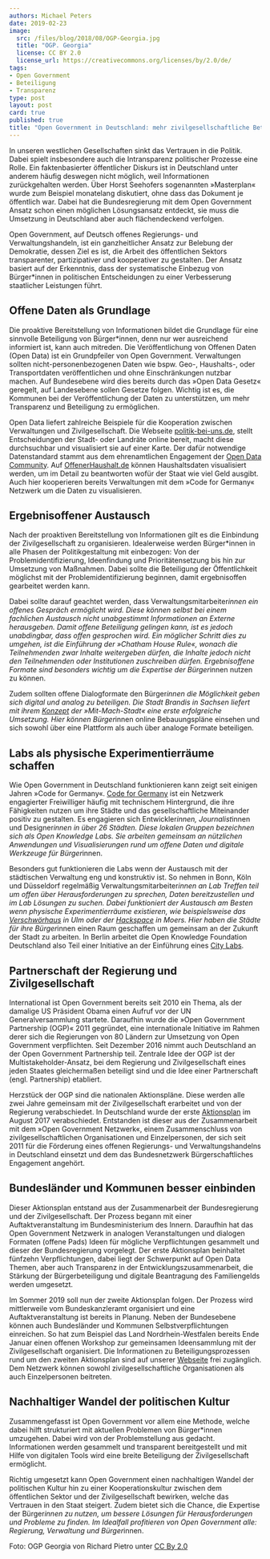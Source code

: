 ```yaml
---
authors: Michael Peters
date: 2019-02-23
image:
  src: /files/blog/2018/08/OGP-Georgia.jpg
  title: "OGP. Georgia"
  license: CC BY 2.0
  license_url: https://creativecommons.org/licenses/by/2.0/de/
tags:
- Open Government
- Beteiligung
- Transparenz
type: post
layout: post
card: true
published: true
title: "Open Government in Deutschland: mehr zivilgesellschaftliche Beteiligung"
---
```


In unseren westlichen Gesellschaften sinkt das Vertrauen in die Politik. Dabei spielt insbesondere auch die Intransparenz politischer Prozesse eine Rolle. Ein faktenbasierter öffentlicher Diskurs ist in Deutschland unter anderem häufig deswegen nicht möglich, weil Informationen zurückgehalten werden. Über Horst Seehofers sogenannten »Masterplan« wurde zum Beispiel monatelang diskutiert, ohne dass das Dokument je öffentlich war. Dabei hat die Bundesregierung mit dem Open Government Ansatz schon einen möglichen Lösungsansatz entdeckt, sie muss die Umsetzung in Deutschland aber auch flächendeckend verfolgen.

Open Government, auf Deutsch offenes Regierungs- und Verwaltungshandeln, ist ein ganzheitlicher Ansatz zur Belebung der Demokratie, dessen Ziel es ist, die Arbeit des öffentlichen Sektors transparenter, partizipativer und kooperativer zu gestalten. Der Ansatz basiert auf der Erkenntnis, dass der systematische Einbezug von Bürger*innen in politischen Entscheidungen zu einer Verbesserung staatlicher Leistungen führt.

## Offene Daten als Grundlage
Die proaktive Bereitstellung von Informationen bildet die Grundlage für eine sinnvolle Beteiligung von Bürger*innen, denn nur wer ausreichend informiert ist, kann auch mitreden. Die Veröffentlichung von Offenen Daten (Open Data) ist ein Grundpfeiler von Open Government. Verwaltungen sollten nicht-personenbezogenen Daten wie bspw. Geo-, Haushalts-, oder Transportdaten veröffentlichen und ohne Einschränkungen nutzbar machen. Auf Bundesebene wird dies bereits durch das »Open Data Gesetz« geregelt, auf Landesebene sollen Gesetze folgen. Wichtig ist es, die Kommunen bei der Veröffentlichung der Daten zu unterstützen, um mehr Transparenz und Beteiligung zu ermöglichen.

Open Data liefert zahlreiche Beispiele für die Kooperation zwischen Verwaltungen und Zivilgesellschaft. Die Webseite [politik-bei-uns.de](https://politik-bei-uns.de/), stellt Entscheidungen der Stadt- oder Landräte online bereit, macht diese durchsuchbar und visualisiert sie auf einer Karte. Der dafür notwendige Datenstandard stammt aus dem ehrenamtlichen Engagement der [Open Data Community](https://oparl.org/). Auf [OffenerHaushalt.de](https://offenerhaushalt.de/) können Haushaltsdaten visualisiert werden, um im Detail zu beantworten wofür der Staat wie viel Geld ausgibt. Auch hier kooperieren bereits Verwaltungen mit dem »Code for Germany« Netzwerk um die Daten zu visualisieren.

## Ergebnisoffener Austausch
Nach der proaktiven Bereitstellung von Informationen gilt es die Einbindung der Zivilgesellschaft zu organisieren. Idealerweise werden Bürger*innen in alle Phasen der Politikgestaltung mit einbezogen: Von der Problemidentifizierung, Ideenfindung und Prioritätensetzung bis hin zur Umsetzung von Maßnahmen. Dabei sollte die Beteiligung der Öffentlichkeit möglichst mit der Problemidentifizierung beginnen, damit ergebnisoffen gearbeitet werden kann.

Dabei sollte darauf geachtet werden, dass Verwaltungsmitarbeiter*innen ein offenes Gespräch ermöglicht wird. Diese können selbst bei einem fachlichen Austausch nicht unabgestimmt Informationen an Externe herausgeben. Damit offene Beteiligung gelingen kann, ist es jedoch unabdingbar, dass offen gesprochen wird. Ein möglicher Schritt dies zu umgehen, ist die Einführung der »Chatham House Rule«, wonach die Teilnehmenden zwar Inhalte weitergeben dürfen, die Inhalte jedoch nicht den Teilnehmenden oder Institutionen zuschreiben dürfen. Ergebnisoffene Formate sind besonders wichtig um die Expertise der Bürger*innen nutzen zu können.

Zudem sollten offene Dialogformate den Bürger*innen die Möglichkeit geben sich digital und analog zu beteiligen. Die Stadt Brandis in Sachsen liefert mit ihrem [Konzept](http://brandis.community-infrastructuring.org/wp-content/uploads/2017/05/20170522_MitMachHandbuch_Brandis.pdf) der »Mit-Mach-Stadt« eine erste erfolgreiche Umsetzung. Hier können Bürger*innen online Bebauungspläne einsehen und sich sowohl über eine Plattform als auch über analoge Formate beteiligen.

## Labs als physische Experimentierräume schaffen
Wie Open Government in Deutschland funktionieren kann zeigt seit einigen Jahren »Code for Germany«. [Code for Germany](https://codefor.de/) ist ein Netzwerk engagierter Freiwilliger häufig mit technischem Hintergrund, die ihre Fähigkeiten nutzen um ihre Städte und das gesellschaftliche Miteinander positiv zu gestalten. Es engagieren sich Entwickler*innen, Journalist*innen und Designer*innen in über 26 Städten. Diese lokalen Gruppen bezeichnen sich als Open Knowledge Labs. Sie arbeiten gemeinsam an nützlichen Anwendungen und Visualisierungen rund um offene Daten und digitale Werkzeuge für Bürger*innen.

Besonders gut funktionieren die Labs wenn der Austausch mit der städtischen Verwaltung eng und konstruktiv ist. So nehmen in Bonn, Köln und Düsseldorf regelmäßig Verwaltungsmitarbeiter*innen an Lab Treffen teil um offen über Herausforderungen zu sprechen, Daten bereitzustellen und im Lab Lösungen zu suchen. Dabei funktioniert der Austausch am Besten wenn physische Experimentierräume existieren, wie beispielsweise das [Verschwörhaus](https://verschwoerhaus.de/) in Ulm oder der [Hackspace](https://www.moers.de/de/rathaus/hackerspace/) in Moers. Hier haben die Städte für ihre Bürger*innen einen Raum geschaffen um gemeinsam an der Zukunft der Stadt zu arbeiten. In Berlin arbeitet die Open Knowledge Foundation Deutschland also Teil einer Initiative an der Einführung eines [City Labs](https://citylab.berlin/).

## Partnerschaft der Regierung und Zivilgesellschaft
International ist Open Government bereits seit 2010 ein Thema, als der damalige US Präsident Obama einen Aufruf vor der UN Generalversammlung startete. Daraufhin wurde die »Open Government Partnership (OGP)« 2011 gegründet, eine internationale Initiative im Rahmen derer sich die Regierungen von 80 Ländern zur Umsetzung von Open Government verpflichten. Seit Dezember 2016 nimmt auch Deutschland an der Open Government Partnership teil. Zentrale Idee der OGP ist der Multistakeholder-Ansatz, bei dem Regierung und Zivilgesellschaft eines jeden Staates gleichermaßen beteiligt sind und die Idee einer Partnerschaft (engl. Partnership) etabliert.

Herzstück der OGP sind die nationalen Aktionspläne. Diese werden alle zwei Jahre gemeinsam mit der Zivilgesellschaft erarbeitet und von der Regierung verabschiedet. In Deutschland wurde der erste [Aktionsplan](https://opengovpartnership.de/nationaler-aktionsplan/) im August 2017 verabschiedet. Entstanden ist dieser aus der Zusammenarbeit mit dem »Open Government Netzwerk«, einem Zusammenschluss von zivilgesellschaftlichen Organisationen und Einzelpersonen, der sich seit 2011 für die Förderung eines offenen Regierungs- und Verwaltungshandelns in Deutschland einsetzt und dem das Bundesnetzwerk Bürgerschaftliches Engagement angehört.

## Bundesländer und Kommunen besser einbinden
Dieser Aktionsplan entstand aus der Zusammenarbeit der Bundesregierung und der Zivilgesellschaft.  Der Prozess begann mit einer Auftaktveranstaltung im Bundesministerium des Innern. Daraufhin hat das Open Government Netzwerk in analogen Veranstaltungen und dialogen Formaten (offene Pads) Ideen für mögliche Verpflichtungen gesammelt und dieser der Bundesregierung vorgelegt. Der erste Aktionsplan beinhaltet fünfzehn Verpflichtungen, dabei liegt der Schwerpunkt auf Open Data Themen, aber auch Transparenz in der Entwicklungszusammenarbeit, die Stärkung der Bürgerbeteiligung und digitale Beantragung des Familiengelds werden umgesetzt.

Im Sommer 2019 soll nun der zweite Aktionsplan folgen. Der Prozess wird mittlerweile vom Bundeskanzleramt organisiert und eine Auftaktveranstaltung ist bereits in Planung. Neben der Bundesebene können auch Bundesländer und Kommunen Selbstverpflichtungen einreichen. So hat zum Beispiel das Land Nordrhein-Westfalen bereits Ende Januar einen offenen Workshop zur gemeinsamen Ideensammlung mit der Zivilgesellschaft organisiert. Die Informationen zu Beteiligungsprozessen rund um den zweiten Aktionsplan sind auf unserer [Webseite](https://opengovpartnership.de/mitmachen/) frei zugänglich. Dem Netzwerk können sowohl zivilgesellschaftliche Organisationen als auch Einzelpersonen beitreten.

## Nachhaltiger Wandel der politischen Kultur
Zusammengefasst ist Open Government vor allem eine Methode, welche dabei hilft strukturiert mit aktuellen Problemen von Bürger*innen umzugehen. Dabei wird von der Problemstellung aus gedacht. Informationen werden gesammelt und transparent bereitgestellt und mit Hilfe von digitalen Tools wird eine breite Beteiligung der Zivilgesellschaft ermöglicht.

Richtig umgesetzt kann Open Government einen nachhaltigen Wandel der politischen Kultur hin zu einer Kooperationskultur zwischen dem öffentlichen Sektor und der Zivilgesellschaft bewirken, welche das Vertrauen in den Staat steigert. Zudem bietet sich die Chance, die Expertise der Bürger*innen zu nutzen, um bessere Lösungen für Herausforderungen und  Probleme zu finden. Im Idealfall profitieren von Open Government alle: Regierung, Verwaltung und Bürger*innen.

Foto: OGP Georgia von Richard Pietro unter [CC By 2.0](https://creativecommons.org/licenses/by/2.0/)
